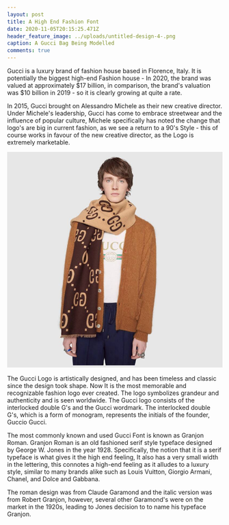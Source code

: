 ```yaml
---
layout: post
title: A High End Fashion Font
date: 2020-11-05T20:15:25.471Z
header_feature_image: ../uploads/untitled-design-4-.png
caption: A Gucci Bag Being Modelled
comments: true
---
```

Gucci is a luxury brand of fashion house based in Florence, Italy. It is potentially the biggest high-end Fashion house - In 2020, the brand was valued at approximately $17 billion, in comparison, the brand's valuation was $10 billion in 2019 - so it is clearly growing at quite a rate. 

In 2015, Gucci brought on Alessandro Michele as their new creative director. Under Michele's leadership, Gucci has come to embrace streetwear and the influence of popular culture, Michele specifically has noted the change that logo's are big in current fashion, as we see a return to a 90's Style - this of course works in favour of the new creative director, as the Logo is extremely marketable.

![](../uploads/gucci.jpg "Gucci Scarf Being Modelled.")

The Gucci Logo is artistically designed, and has been timeless and classic since the design took shape. Now It is the most memorable and recognizable fashion logo ever created. The logo symbolizes grandeur and authenticity and is seen worldwide. The Gucci logo consists of the interlocked double G's and the Gucci wordmark. The interlocked double G's, which is a form of [](http://www.fontmeme.com/monogram-fonts/)monogram, represents the initials of the founder, Guccio Gucci.

The most commonly known and used Gucci Font is known as Granjon Roman. Granjon Roman is an [](https://en.wikipedia.org/wiki/Serif#Old-style "Serif")old fashioned serif style typeface designed by [](https://en.wikipedia.org/wiki/George_W._Jones_(printer) "George W. Jones (printer)")George W. Jones in the year 1928. Specifically, the notion that it is a serif typeface is what gives it the high end feeling, It also has a very small width in the lettering, this connotes a high-end feeling as it alludes to a luxury style, similar to many brands alike such as Louis Vuitton, Giorgio Armani, Chanel, and Dolce and Gabbana. 

The roman design was from [](https://en.wikipedia.org/wiki/Claude_Garamond "Claude Garamond")Claude Garamond and the italic version was from [](https://en.wikipedia.org/wiki/Robert_Granjon "Robert Granjon")Robert Granjon, however, several other Garamond's were on the market in the 1920s, leading to Jones decision to to name his typeface Granjon.